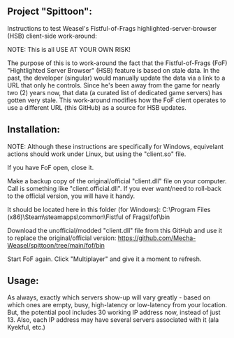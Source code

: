 Project "Spittoon":
------------------

Instructions to test Weasel's Fistful-of-Frags highlighted-server-browser (HSB) client-side work-around:

NOTE: This is all USE AT YOUR OWN RISK!

The purpose of this is to work-around the fact that the Fistful-of-Frags (FoF) "Hightlighted Server Browser" (HSB) feature is based on stale data.
In the past, the developer (singular) would manually update the data via a link to a URL that only he controls.
Since he's been away from the game for nearly two (2) years now, that data (a curated list of dedicated game servers) has gotten very stale.
This work-around modifies how the FoF client operates to use a different URL (this GitHub) as a source for HSB updates.

Installation:
------------

NOTE: Although these instructions are specifically for Windows, equivelant actions should work under Linux, but using the "client.so" file.

If you have FoF open, close it.

Make a backup copy of the original/official "client.dll" file on your computer.
Call is something like "client.official.dll".
If you ever want/need to roll-back to the official version, you will have it handy.

It should be located here in this folder (for Windows):
C:\Program Files (x86)\Steam\steamapps\common\Fistful of Frags\fof\bin

Download the unofficial/modded "client.dll" file from this GitHub and use it to replace the original/official version:
https://github.com/Mecha-Weasel/spittoon/tree/main/fof/bin

Start FoF again.
Click "Multiplayer" and give it a moment to refresh.

Usage:
-----

As always, exactly which servers show-up will vary greatly - based on which ones are empty, busy, high-latency or low-latency from your location.
But, the potential pool includes 30 working IP address now, instead of just 13.
Also, each IP address may have several servers associated with it (ala Kyekful, etc.)

